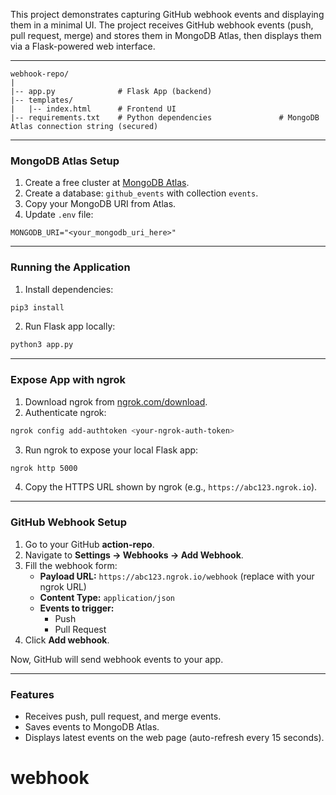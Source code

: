 

This project demonstrates capturing GitHub webhook events and displaying them in a minimal UI. The project receives GitHub webhook events (push, pull request, merge) and stores them in MongoDB Atlas, then displays them via a Flask-powered web interface.

---

```
webhook-repo/
|
|-- app.py              # Flask App (backend)
|-- templates/
|   |-- index.html      # Frontend UI
|-- requirements.txt    # Python dependencies               # MongoDB Atlas connection string (secured)
```

---

### MongoDB Atlas Setup
1. Create a free cluster at [MongoDB Atlas](https://cloud.mongodb.com).
2. Create a database: `github_events` with collection `events`.
3. Copy your MongoDB URI from Atlas.
4. Update `.env` file:
```
MONGODB_URI="<your_mongodb_uri_here>"
```

---

###  Running the Application
1. Install dependencies:
```bash
pip3 install 
```

2. Run Flask app locally:
```bash
python3 app.py
```

---

### Expose App with ngrok
1. Download ngrok from [ngrok.com/download](https://ngrok.com/download).
2. Authenticate ngrok:
```bash
ngrok config add-authtoken <your-ngrok-auth-token>
```
3. Run ngrok to expose your local Flask app:
```bash
ngrok http 5000
```
4. Copy the HTTPS URL shown by ngrok (e.g., `https://abc123.ngrok.io`).

---

###  GitHub Webhook Setup
1. Go to your GitHub **action-repo**.
2. Navigate to **Settings → Webhooks → Add Webhook**.
3. Fill the webhook form:
   - **Payload URL:** `https://abc123.ngrok.io/webhook` (replace with your ngrok URL)
   - **Content Type:** `application/json`
   - **Events to trigger:**
     - Push
     -  Pull Request
4. Click **Add webhook**.

Now, GitHub will send webhook events to your app.

---

###  Features
- Receives push, pull request, and merge events.
- Saves events to MongoDB Atlas.
- Displays latest events on the web page (auto-refresh every 15 seconds).



# webhook

